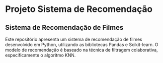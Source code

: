 # Projeto Sistema de Recomendação 

## Sistema de Recomendação de Filmes

Este repositório apresenta um sistema de recomendação de filmes desenvolvido em Python, utilizando as bibliotecas Pandas e Scikit-learn. O modelo de recomendação é baseado na técnica de filtragem colaborativa, especificamente o algoritmo KNN.
